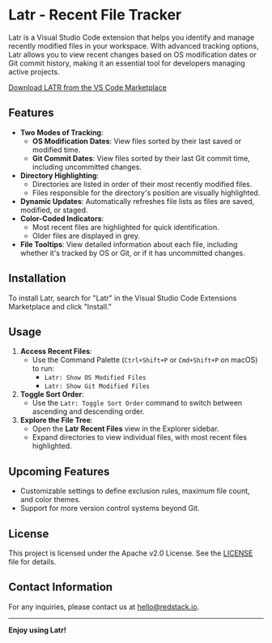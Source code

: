 # Latr - Recent File Tracker

Latr is a Visual Studio Code extension that helps you identify and manage recently modified files in your workspace. With advanced tracking options, Latr allows you to view recent changes based on OS modification dates or Git commit history, making it an essential tool for developers managing active projects.

[Download LATR from the VS Code Marketplace](https://marketplace.visualstudio.com/items?itemName=RedStack.latr)

## Features

- **Two Modes of Tracking**:
  - **OS Modification Dates**: View files sorted by their last saved or modified time.
  - **Git Commit Dates**: View files sorted by their last Git commit time, including uncommitted changes.
- **Directory Highlighting**:
  - Directories are listed in order of their most recently modified files.
  - Files responsible for the directory's position are visually highlighted.
- **Dynamic Updates**: Automatically refreshes file lists as files are saved, modified, or staged.
- **Color-Coded Indicators**:
  - Most recent files are highlighted for quick identification.
  - Older files are displayed in grey.
- **File Tooltips**: View detailed information about each file, including whether it's tracked by OS or Git, or if it has uncommitted changes.

## Installation

To install Latr, search for "Latr" in the Visual Studio Code Extensions Marketplace and click "Install."

## Usage

1. **Access Recent Files**:
   - Use the Command Palette (`Ctrl+Shift+P` or `Cmd+Shift+P` on macOS) to run:
     - `Latr: Show OS Modified Files`
     - `Latr: Show Git Modified Files`
2. **Toggle Sort Order**:
   - Use the `Latr: Toggle Sort Order` command to switch between ascending and descending order.
3. **Explore the File Tree**:
   - Open the **Latr Recent Files** view in the Explorer sidebar.
   - Expand directories to view individual files, with most recent files highlighted.

## Upcoming Features

- Customizable settings to define exclusion rules, maximum file count, and color themes.
- Support for more version control systems beyond Git.

## License

This project is licensed under the Apache v2.0 License. See the [LICENSE](LICENSE) file for details.

## Contact Information

For any inquiries, please contact us at hello@redstack.io.

---

**Enjoy using Latr!**
